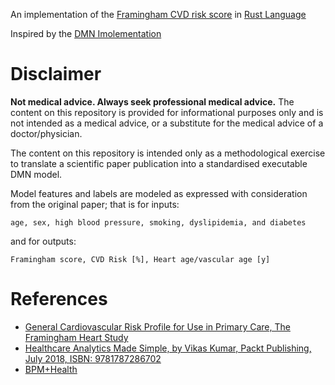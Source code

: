An implementation of the [Framingham CVD risk score](https://en.wikipedia.org/wiki/Framingham_Risk_Score) in [Rust Language](https://www.rust-lang.org/)

Inspired by the [DMN Imolementation](https://github.com/tarilabs/dmn-framingham-cvd-risk-score)

# Disclaimer
**Not medical advice. Always seek professional medical advice.**
The content on this repository is provided for informational purposes only and is not intended as a medical advice, or a substitute for the medical advice of a doctor/physician.

The content on this repository is intended only as a methodological exercise to translate a scientific paper publication into a standardised executable DMN model.

Model features and labels are modeled as expressed with consideration from the original paper; that is for inputs:
```
age, sex, high blood pressure, smoking, dyslipidemia, and diabetes
```
and for outputs:
```
Framingham score, CVD Risk [%], Heart age/vascular age [y]
```

# References

- [General Cardiovascular Risk Profile for Use in Primary Care, The Framingham Heart Study](https://www.ahajournals.org/doi/pdf/10.1161/CIRCULATIONAHA.107.699579)
- [Healthcare Analytics Made Simple, by Vikas Kumar, Packt Publishing, July 2018, ISBN: 9781787286702](https://www.packtpub.com/product/healthcare-analytics-made-simple/9781787286702)
- [BPM+Health](https://www.bpm-plus.org)
